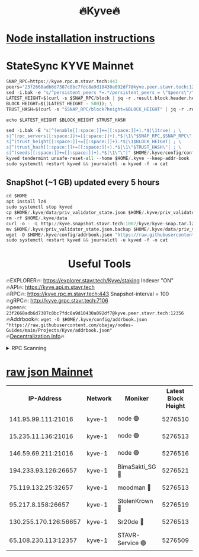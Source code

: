 <h1 align="center"> 🔥Kyve🔥</h1>

[Node installation instructions](https://github.com/obajay/nodes-Guides/tree/main/Projects/Kyve)
=
# StateSync KYVE Mainnet
```python
SNAP_RPC=https://kyve.rpc.m.stavr.tech:443
peers="23f2668adb6d7387c8bc7fdc8a9d10430a092df7@kyve.peer.stavr.tech:12356"
sed -i.bak -e "s/^persistent_peers *=.*/persistent_peers = \"$peers\"/" $HOME/.kyve/config/config.toml
LATEST_HEIGHT=$(curl -s $SNAP_RPC/block | jq -r .result.block.header.height); \
BLOCK_HEIGHT=$((LATEST_HEIGHT - 500)); \
TRUST_HASH=$(curl -s "$SNAP_RPC/block?height=$BLOCK_HEIGHT" | jq -r .result.block_id.hash)

echo $LATEST_HEIGHT $BLOCK_HEIGHT $TRUST_HASH

sed -i.bak -E "s|^(enable[[:space:]]+=[[:space:]]+).*$|\1true| ; \
s|^(rpc_servers[[:space:]]+=[[:space:]]+).*$|\1\"$SNAP_RPC,$SNAP_RPC\"| ; \
s|^(trust_height[[:space:]]+=[[:space:]]+).*$|\1$BLOCK_HEIGHT| ; \
s|^(trust_hash[[:space:]]+=[[:space:]]+).*$|\1\"$TRUST_HASH\"| ; \
s|^(seeds[[:space:]]+=[[:space:]]+).*$|\1\"\"|" $HOME/.kyve/config/config.toml
kyved tendermint unsafe-reset-all --home $HOME/.kyve --keep-addr-book
sudo systemctl restart kyved && journalctl -u kyved -f -o cat
```

## SnapShot (~1 GB) updated every 5 hours
```python
cd $HOME
apt install lz4
sudo systemctl stop kyved
cp $HOME/.kyve/data/priv_validator_state.json $HOME/.kyve/priv_validator_state.json.backup
rm -rf $HOME/.kyve/data
curl -o - -L http://kyve.snapshot.stavr.tech:1007/kyve/kyve-snap.tar.lz4 | lz4 -c -d - | tar -x -C $HOME/.kyve --strip-components 2
mv $HOME/.kyve/priv_validator_state.json.backup $HOME/.kyve/data/priv_validator_state.json
wget -O $HOME/.kyve/config/addrbook.json "https://raw.githubusercontent.com/obajay/nodes-Guides/main/Projects/Kyve/addrbook.json"
sudo systemctl restart kyved && journalctl -u kyved -f -o cat
```

<h1 align="center"> Useful Tools</h1>

🔥EXPLORER🔥:     https://explorer.stavr.tech/Kyve/staking        Indexer "ON" \
🔥API🔥: 			 		https://kyve.api.m.stavr.tech \
🔥RPC🔥:          https://kyve.rpc.m.stavr.tech:443	              Snapshot-interval = 100 \
🔥gRPC🔥:         http://kyve.grpc.stavr.tech:7106 \
🔥peer🔥:					`23f2668adb6d7387c8bc7fdc8a9d10430a092df7@kyve.peer.stavr.tech:12356` \
🔥Addrbook🔥:    ```wget -O $HOME/.kyve/config/addrbook.json "https://raw.githubusercontent.com/obajay/nodes-Guides/main/Projects/Kyve/addrbook.json"``` \
🔥[Decentralization Info](https://github.com/obajay/StateSync-snapshots/tree/main/Projects/Kyve/Decentralization)🔥

<details>
<summary>RPC Scanning</summary>

<h2 align="center"> We scan nodes in real time every 4 hours. And we provide the final result of RPC endpoints.
We cannot influence the operation of these nodes in any way. </h2>


```python
If Voting Power is higher than 0 --> then the Node is a validator of the network and may be subject to attack and be a potential threat to the chain.
```
```python
We marked such validators with a red symbol
```

</details>

[raw json Mainnet](https://rpc-check.kyvem.stavr.tech/kyvem/rpc-kyvem-result.json)
=



<table><tr><th>IP-Address</th><th>Network</th><th>Moniker</th><th>Latest Block Height</th><th>Earliest Block Height</th><th>Catching Up</th><th>Tx Index</th><th>Voting Power</th><th>Scan Time</th></tr><tr><td>141.95.99.111:21016</td><td>kyve-1</td><td>node 🟢</td><td>5276510</td><td>1</td><td>False</td><td>off</td><td>0</td><td>2024-03-08T22:37:23.615665998UTC</td></tr><tr><td>15.235.11.136:21016</td><td>kyve-1</td><td>node 🟢</td><td>5276513</td><td>1</td><td>False</td><td>off</td><td>0</td><td>2024-03-08T22:37:38.519058493UTC</td></tr><tr><td>146.59.69.211:21016</td><td>kyve-1</td><td>node 🟢</td><td>5276516</td><td>1</td><td>False</td><td>off</td><td>0</td><td>2024-03-08T22:37:57.994699797UTC</td></tr><tr><td>194.233.93.126:26657</td><td>kyve-1</td><td>BimaSakti_SG 🔴</td><td>5276521</td><td>2646001</td><td>False</td><td>off</td><td>651</td><td>2024-03-08T22:38:25.790091189UTC</td></tr><tr><td>75.119.132.25:32657</td><td>kyve-1</td><td>moodman 🔴</td><td>5276513</td><td>5176513</td><td>False</td><td>off</td><td>6865</td><td>2024-03-08T22:37:41.386344290UTC</td></tr><tr><td>95.217.8.158:26657</td><td>kyve-1</td><td>StolenKrown 🔴</td><td>5276519</td><td>5193501</td><td>False</td><td>on</td><td>2499</td><td>2024-03-08T22:38:14.738992272UTC</td></tr><tr><td>130.255.170.126:56657</td><td>kyve-1</td><td>Sr20de 🔴</td><td>5276513</td><td>5217201</td><td>False</td><td>off</td><td>5962</td><td>2024-03-08T22:37:38.886244460UTC</td></tr><tr><td>65.108.230.113:12357</td><td>kyve-1</td><td>STAVR-Service 🟢</td><td>5276509</td><td>5275501</td><td>False</td><td>on</td><td>0</td><td>2024-03-08T22:37:17.295615506UTC</td></tr></table>
